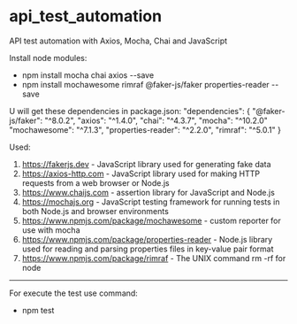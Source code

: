 # api_test_automation
API test automation with Axios, Mocha, Chai and JavaScript

Install node modules:
- npm install mocha chai axios --save
- npm install mochawesome rimraf @faker-js/faker properties-reader --save

U will get these dependencies in package.json:
"dependencies": {
    "@faker-js/faker": "^8.0.2",
    "axios": "^1.4.0",
    "chai": "^4.3.7",
    "mocha": "^10.2.0"
    "mochawesome": "^7.1.3",
    "properties-reader": "^2.2.0",
    "rimraf": "^5.0.1"
}

Used: 
  1. https://fakerjs.dev - JavaScript library used for generating fake data
  2. https://axios-http.com - JavaScript library used for making HTTP requests from a web browser or Node.js
  3. https://www.chaijs.com - assertion library for JavaScript and Node.js
  4. https://mochajs.org - JavaScript testing framework for running tests in both Node.js and browser environments
  5. https://www.npmjs.com/package/mochawesome - custom reporter for use with mocha
  6. https://www.npmjs.com/package/properties-reader - Node.js library used for reading and parsing properties files in key-value pair format
  7. https://www.npmjs.com/package/rimraf - The UNIX command rm -rf for node
  
--------------------------
For execute the test use command:
- npm test
